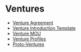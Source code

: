 # Ventures

* [Venture Agreement]()
* [Venture Introduction Template](venture_introduction_template.md)
* [Venture MOU](venture_mou.md)
* [Venture Profiles](venture_profiles/)
* [Proto-Ventures](proto-ventures/)

